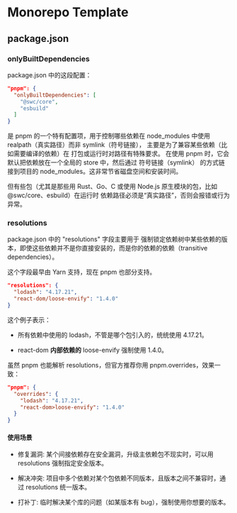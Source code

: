 # Monorepo Template

## package.json

### onlyBuiltDependencies

package.json 中的这段配置：

```json
"pnpm": {
  "onlyBuiltDependencies": [
    "@swc/core",
    "esbuild"
  ]
}
```

是 pnpm 的一个特有配置项，用于控制哪些依赖在 node_modules 中使用 realpath（真实路径）而非 symlink（符号链接），
主要是为了兼容某些依赖（比如需要编译的依赖）在 打包或运行时对路径有特殊要求。
在使用 pnpm 时，它会默认把依赖放在一个全局的 store 中，然后通过 符号链接（symlink） 的方式链接到项目的 node_modules。这非常节省磁盘空间和安装时间。

但有些包（尤其是那些用 Rust、Go、C 或使用 Node.js 原生模块的包，比如 @swc/core、esbuild）在运行时 依赖路径必须是“真实路径”，否则会报错或行为异常。

### resolutions

package.json 中的 "resolutions" 字段主要用于 强制锁定依赖树中某些依赖的版本，即使这些依赖并不是你直接安装的，而是你的依赖的依赖（transitive dependencies）。

这个字段最早由 Yarn 支持，现在 pnpm 也部分支持。

```json
"resolutions": {
  "lodash": "4.17.21",
  "react-dom/loose-envify": "1.4.0"
}

```

这个例子表示：

- 所有依赖中使用的 lodash，不管是哪个包引入的，统统使用 4.17.21。

- react-dom **内部依赖的** loose-envify 强制使用 1.4.0。

虽然 pnpm 也能解析 resolutions，但官方推荐你用 pnpm.overrides，效果一致：

```json
"pnpm": {
  "overrides": {
    "lodash": "4.17.21",
    "react-dom>loose-envify": "1.4.0"
  }
}
```

#### 使用场景

- 修复漏洞: 某个间接依赖存在安全漏洞，升级主依赖包不现实时，可以用 resolutions 强制指定安全版本。

- 解决冲突: 项目中多个依赖对某个包依赖不同版本，且版本之间不兼容时，通过 resolutions 统一版本。

- 打补丁: 临时解决某个库的问题（如某版本有 bug），强制使用你想要的版本。
